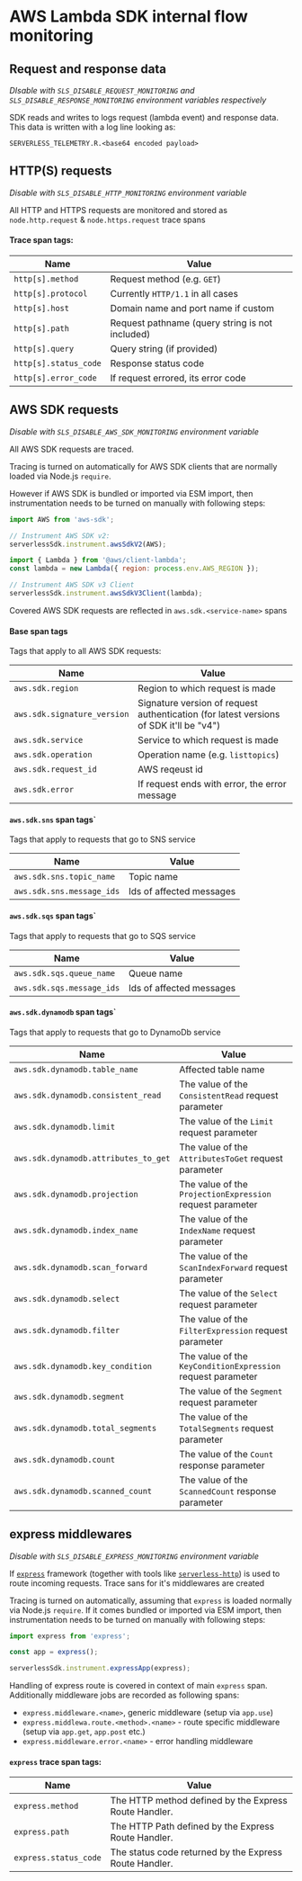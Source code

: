 # AWS Lambda SDK internal flow monitoring

## Request and response data

_DIsable with `SLS_DISABLE_REQUEST_MONITORING` and `SLS_DISABLE_RESPONSE_MONITORING` environment variables respectively_

SDK reads and writes to logs request (lambda event) and response data. This data is written with a log line looking as:

```
SERVERLESS_TELEMETRY.R.<base64 encoded payload>
```

## HTTP(S) requests

_Disable with `SLS_DISABLE_HTTP_MONITORING` environment variable_

All HTTP and HTTPS requests are monitored and stored as `node.http.request` & `node.https.request` trace spans

#### Trace span tags:

| Name                  | Value                                           |
| --------------------- | ----------------------------------------------- |
| `http[s].method`      | Request method (e.g. `GET`)                     |
| `http[s].protocol`    | Currently `HTTP/1.1` in all cases               |
| `http[s].host`        | Domain name and port name if custom             |
| `http[s].path`        | Request pathname (query string is not included) |
| `http[s].query`       | Query string (if provided)                      |
| `http[s].status_code` | Response status code                            |
| `http[s].error_code`  | If request errored, its error code              |

## AWS SDK requests

_Disable with `SLS_DISABLE_AWS_SDK_MONITORING` environment variable_

All AWS SDK requests are traced.

Tracing is turned on automatically for AWS SDK clients that are normally loaded via Node.js `require`.

However if AWS SDK is bundled or imported via ESM import, then instrumentation needs to be turned on manually with following steps:

```javascript
import AWS from 'aws-sdk';

// Instrument AWS SDK v2:
serverlessSdk.instrument.awsSdkV2(AWS);

import { Lambda } from '@aws/client-lambda';
const lambda = new Lambda({ region: process.env.AWS_REGION });

// Instrument AWS SDK v3 Client
serverlessSdk.instrument.awsSdkV3Client(lambda);
```

Covered AWS SDK requests are reflected in `aws.sdk.<service-name>` spans

#### Base span tags

Tags that apply to all AWS SDK requests:

| Name                        | Value                                                                                  |
| --------------------------- | -------------------------------------------------------------------------------------- |
| `aws.sdk.region`            | Region to which request is made                                                        |
| `aws.sdk.signature_version` | Signature version of request authentication (for latest versions of SDK it'll be "v4") |
| `aws.sdk.service`           | Service to which request is made                                                       |
| `aws.sdk.operation`         | Operation name (e.g. `listtopics`)                                                     |
| `aws.sdk.request_id`        | AWS reqeust id                                                                         |
| `aws.sdk.error`             | If request ends with error, the error message                                          |

#### `aws.sdk.sns` span tags`

Tags that apply to requests that go to SNS service

| Name                      | Value                    |
| ------------------------- | ------------------------ |
| `aws.sdk.sns.topic_name`  | Topic name               |
| `aws.sdk.sns.message_ids` | Ids of affected messages |

#### `aws.sdk.sqs` span tags`

Tags that apply to requests that go to SQS service

| Name                      | Value                    |
| ------------------------- | ------------------------ |
| `aws.sdk.sqs.queue_name`  | Queue name               |
| `aws.sdk.sqs.message_ids` | Ids of affected messages |

#### `aws.sdk.dynamodb` span tags`

Tags that apply to requests that go to DynamoDb service

| Name                                 | Value                                                       |
| ------------------------------------ | ----------------------------------------------------------- |
| `aws.sdk.dynamodb.table_name`        | Affected table name                                         |
| `aws.sdk.dynamodb.consistent_read`   | The value of the `ConsistentRead` request parameter         |
| `aws.sdk.dynamodb.limit`             | The value of the `Limit` request parameter                  |
| `aws.sdk.dynamodb.attributes_to_get` | The value of the `AttributesToGet` request parameter        |
| `aws.sdk.dynamodb.projection`        | The value of the `ProjectionExpression` request parameter   |
| `aws.sdk.dynamodb.index_name`        | The value of the `IndexName` request parameter              |
| `aws.sdk.dynamodb.scan_forward`      | The value of the `ScanIndexForward` request parameter       |
| `aws.sdk.dynamodb.select`            | The value of the `Select` request parameter                 |
| `aws.sdk.dynamodb.filter`            | The value of the `FilterExpression` request parameter       |
| `aws.sdk.dynamodb.key_condition`     | The value of the `KeyConditionExpression` request parameter |
| `aws.sdk.dynamodb.segment`           | The value of the `Segment` request parameter                |
| `aws.sdk.dynamodb.total_segments`    | The value of the `TotalSegments` request parameter          |
| `aws.sdk.dynamodb.count`             | The value of the `Count` response parameter                 |
| `aws.sdk.dynamodb.scanned_count`     | The value of the `ScannedCount` response parameter          |

## express middlewares

_Disable with `SLS_DISABLE_EXPRESS_MONITORING` environment variable_

If [`express`](https://expressjs.com/) framework (together with tools like [`serverless-http`](https://github.com/dougmoscrop/serverless-http)) is used to route incoming requests. Trace sans for it's middlewares are created

Tracing is turned on automatically, assuming that `express` is loaded normally via Node.js `require`.
If it comes bundled or imported via ESM import, then instrumentation needs to be turned on manually with following steps:

```javascript
import express from 'express';

const app = express();

serverlessSdk.instrument.expressApp(express);
```

Handling of express route is covered in context of main `express` span. Additionally middleware jobs are recorded as following spans:

- `express.middleware.<name>`, generic middleware (setup via `app.use`)
- `express.middlewa.route.<method>.<name>` - route specific middleware (setup via `app.get`, `app.post` etc.)
- `express.middleware.error.<name>` - error handling middleware

#### `express` trace span tags:

| Name                  | Value                                                  |
| --------------------- | ------------------------------------------------------ |
| `express.method`      | The HTTP method defined by the Express Route Handler.  |
| `express.path`        | The HTTP Path defined by the Express Route Handler.    |
| `express.status_code` | The status code returned by the Express Route Handler. |
